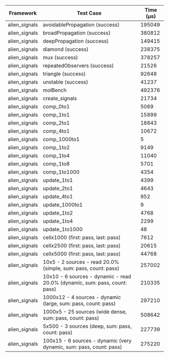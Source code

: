| Framework | Test Case | Time (μs) |
| --- | --- | --- |
| alien_signals | avoidablePropagation (success) | 195049 |
| alien_signals | broadPropagation (success) | 380812 |
| alien_signals | deepPropagation (success) | 149415 |
| alien_signals | diamond (success) | 238375 |
| alien_signals | mux (success) | 378257 |
| alien_signals | repeatedObservers (success) | 21526 |
| alien_signals | triangle (success) | 92648 |
| alien_signals | unstable (success) | 41237 |
| alien_signals | molBench | 492376 |
| alien_signals | create_signals | 21734 |
| alien_signals | comp_0to1 | 5069 |
| alien_signals | comp_1to1 | 15899 |
| alien_signals | comp_2to1 | 18843 |
| alien_signals | comp_4to1 | 10672 |
| alien_signals | comp_1000to1 | 5 |
| alien_signals | comp_1to2 | 9149 |
| alien_signals | comp_1to4 | 11040 |
| alien_signals | comp_1to8 | 5701 |
| alien_signals | comp_1to1000 | 4354 |
| alien_signals | update_1to1 | 4399 |
| alien_signals | update_2to1 | 4643 |
| alien_signals | update_4to1 | 952 |
| alien_signals | update_1000to1 | 9 |
| alien_signals | update_1to2 | 4768 |
| alien_signals | update_1to4 | 2299 |
| alien_signals | update_1to1000 | 48 |
| alien_signals | cellx1000 (first: pass, last: pass) | 7612 |
| alien_signals | cellx2500 (first: pass, last: pass) | 20615 |
| alien_signals | cellx5000 (first: pass, last: pass) | 44768 |
| alien_signals | 10x5 - 2 sources - read 20.0% (simple, sum: pass, count: pass) | 257002 |
| alien_signals | 10x10 - 6 sources - dynamic - read 20.0% (dynamic, sum: pass, count: pass) | 210335 |
| alien_signals | 1000x12 - 4 sources - dynamic (large, sum: pass, count: pass) | 297210 |
| alien_signals | 1000x5 - 25 sources (wide dense, sum: pass, count: pass) | 508642 |
| alien_signals | 5x500 - 3 sources (deep, sum: pass, count: pass) | 227739 |
| alien_signals | 100x15 - 6 sources - dynamic (very dynamic, sum: pass, count: pass) | 275220 |
